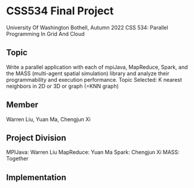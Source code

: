 # CSS534 Final Project
University Of Washington Bothell, Autumn 2022
CSS 534: Parallel Programming In Grid And Cloud

## Topic
Write a parallel application with each of mpiJava, MapReduce, Spark, and the MASS (multi-agent spatial simulation) library and analyze their programmability and execution performance.
Topic Selected: K nearest neighbors in 2D or 3D or graph (=KNN graph)

## Member
Warren Liu, Yuan Ma, Chengjun Xi

## Project Division
MPIJava: Warren Liu
MapReduce: Yuan Ma
Spark: Chengjun Xi
MASS: Together

## Implementation
